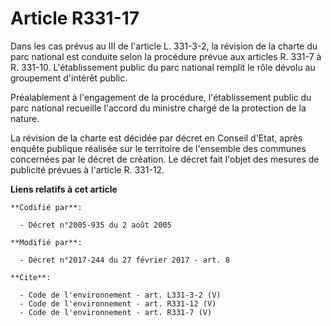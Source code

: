 # Article R331-17

Dans les cas prévus au III de l'article L. 331-3-2, la révision de la charte du parc national est conduite selon la procédure
prévue aux articles R. 331-7 à R. 331-10. L'établissement public du parc national remplit le rôle dévolu au groupement
d'intérêt public. 

Préalablement à l'engagement de la procédure, l'établissement public du parc national recueille l'accord du ministre chargé
de la protection de la nature. 

La révision de la charte est décidée par décret en Conseil d'Etat, après enquête publique réalisée sur le territoire de
l'ensemble des communes concernées par le décret de création. Le décret fait l'objet des mesures de publicité prévues à
l'article R. 331-12.

**Liens relatifs à cet article**

	**Codifié par**:

	  - Décret n°2005-935 du 2 août 2005

	**Modifié par**:

	  - Décret n°2017-244 du 27 février 2017 - art. 8

	**Cite**:

	  - Code de l'environnement - art. L331-3-2 (V)
	  - Code de l'environnement - art. R331-12 (V)
	  - Code de l'environnement - art. R331-7 (V)
